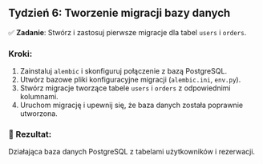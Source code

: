 ## Tydzień 6: Tworzenie migracji bazy danych

✅ **Zadanie**: Stwórz i zastosuj pierwsze migracje dla tabel `users` i `orders`.

### Kroki:

1. Zainstaluj `alembic` i skonfiguruj połączenie z bazą PostgreSQL.
2. Utwórz bazowe pliki konfiguracyjne migracji (`alembic.ini`, `env.py`).
3. Stwórz migracje tworzące tabele `users` i `orders` z odpowiednimi kolumnami.
4. Uruchom migrację i upewnij się, że baza danych została poprawnie utworzona.

### 🎯 Rezultat:
Działająca baza danych PostgreSQL z tabelami użytkowników i rezerwacji.
